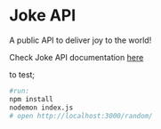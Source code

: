 # Joke API

A public API to deliver joy to the world!

Check Joke API documentation [here](https://documenter.getpostman.com/view/6048123/2s9XxsTv8Y)

to test;

```bash
#run:
npm install
nodemon index.js
# open http://localhost:3000/random/
```
